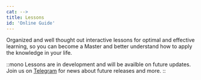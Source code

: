 ```yaml
---
cat: -->
title: Lessons
id: 'Online Guide'
---
```

<!-- Organized and well thought out interactive lessons for optimal and effective learning.  -->
Organized and well thought out interactive lessons for optimal and effective learning, so you can become a Master and better understand how to apply the knowledge in your life.

::mono
Lessons are in development and will be availble on future updates. Join us on [Telegram](https://t.me/theonegreatwork) for news about future releases and more.
::